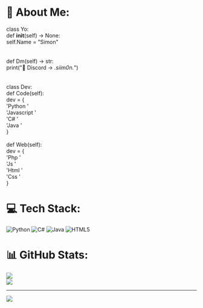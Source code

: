 # 💫 About Me:
class Yo:<br>    def __init__(self) -> None:<br>        self.Name = "Simon" <br>        <br><br>    def Dm(self) -> str:<br>        print("👋 Discord -> _.siim0n._")<br>    <br>  <br>class Dev:<br>    def Code(self):<br>        dev = {<br>            'Python '<br>            'Javascript '<br>            'C# '<br>            'Java '<br>        } <br>    <br>    def Web(self):<br>        dev = {<br>            'Php '<br>            'Js ' <br>            'Html '<br>            'Css '<br>       }


# 💻 Tech Stack:
![Python](https://img.shields.io/badge/python-3670A0?style=for-the-badge&logo=python&logoColor=ffdd54) ![C#](https://img.shields.io/badge/c%23-%23239120.svg?style=for-the-badge&logo=c-sharp&logoColor=white) ![Java](https://img.shields.io/badge/java-%23ED8B00.svg?style=for-the-badge&logo=java&logoColor=white) ![HTML5](https://img.shields.io/badge/html5-%23E34F26.svg?style=for-the-badge&logo=html5&logoColor=white)
# 📊 GitHub Stats:
![](https://github-readme-stats.vercel.app/api?username=wxlfSimon&theme=dark&hide_border=false&include_all_commits=false&count_private=false)<br/>
![](https://github-readme-streak-stats.herokuapp.com/?user=wxlfSimon&theme=dark&hide_border=false)<br/>


---
[![](https://visitcount.itsvg.in/api?id=wxlfSimon&icon=6&color=1)](https://visitcount.itsvg.in)

<!-- Proudly created with GPRM ( https://gprm.itsvg.in ) -->
